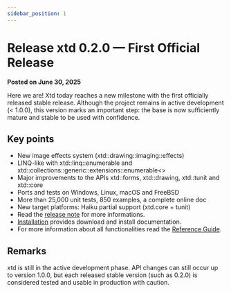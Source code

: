 ```yaml
---
sidebar_position: 1
---
```


# Release xtd 0.2.0 — First Official Release

**Posted on June 30, 2025**

Here we are! Xtd today reaches a new milestone with the first officially released stable release.
Although the project remains in active development (< 1.0.0), this version marks an important step: 
the base is now sufficiently mature and stable to be used with confidence.

## Key points

*	New image effects system (xtd::drawing::imaging::effects)
*	LINQ-like with xtd::linq::enumerable and xtd::collections::generic::extensions::enumerable<\>
*	Major improvements to the APIs xtd::forms, xtd::drawing, xtd::tunit and xtd::core
*	Ports and tests on Windows, Linux, macOS and FreeBSD
*	More than 25,000 unit tests, 850 examples, a complete online doc
*	New target platforms: Haiku partial support (xtd.core + tunit)
* Read the [release note](documentation/release_notes/v0.2.0_release_note.md) for more informations.
* [Installation](downloads.md) provides download and install documentation.
* For more information about all functionalities read the [Reference Guide](https://gammasoft71.github.io/xtd/reference_guides/v0.2.0/index.html).

## Remarks

xtd is still in the active development phase.
API changes can still occur up to version 1.0.0, but each released stable version (such as 0.2.0) is considered tested and usable in production with caution.
